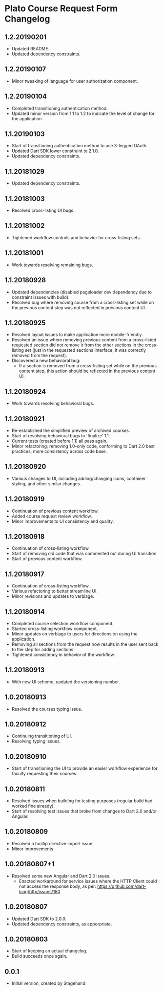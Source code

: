 # Plato Course Request Form Changelog

## 1.2.20190201
- Updated README.
- Updated dependency constraints.

## 1.2.20190107
- Minor tweaking of language for user authorization component.

## 1.2.20190104
- Completed transitioning authentication method.
- Updated minor version from 1.1 to 1.2 to indicate the level of change for the
application.

## 1.1.20190103
- Start of transitioning authentication method to use 3-legged OAuth.
- Updated Dart SDK lower constraint to 2.1.0.
- Updated dependency constraints.

## 1.1.20181029
- Updated dependency constraints.

## 1.1.20181003
- Resolved cross-listing UI bugs.

## 1.1.20181002
- Tightened workflow controls and behavior for cross-listing sets.

## 1.1.20181001
- Work towards resolving remaining bugs.

## 1.1.20180928
- Updated dependencies (disabled pageloader dev dependency due to constraint
issues with build).
- Resolved bug where removing course from a cross-listing set while on the
previous content step was not reflected in previous content UI.

## 1.1.20180925
- Resolved layout issues to make application more mobile-friendly.
- Resolved an issue where removing previous content from a cross-listed
requested section did not remove it from the other sections in the cross-listing
set (just in the requested sections interface; it was correctly removed from the
request).
- Discovered a new behavioral bug:
  - If a section is removed from a cross-listing set while on the previous
  content step, this action should be reflected in the previous content UI.

## 1.1.20180924
- Work towards resolving behavioral bugs.

## 1.1.20180921
- Re-established the simplified preview of archived courses.
- Start of resolving behavioral bugs to 'finalize' 1.1.
- Current tests (created before 1.1) all pass again.
- Minor refactoring; removing 1.0-only code, conforming to Dart 2.0 best
practices, more consistency across code base.

## 1.1.20180920
- Various changes to UI, including adding/changing icons, container styling,
and other similar changes.

## 1.1.20180919
- Continuation of previous content workflow.
- Added course request review workflow.
- Minor improvements to UI consistency and quality.

## 1.1.20180918
- Continuation of cross-listing workflow.
- Start of removing old code that was commented out during UI transition.
- Start of previous content workflow.

## 1.1.20180917
- Continuation of cross-listing workflow.
- Various refactoring to better streamline UI.
- Minor revisions and updates to verbiage.

## 1.1.20180914
- Completed course selection workflow component.
- Started cross-listing workflow component.
- Minor updates on verbiage to users for directions on using the application.
- Removing all sections from the request now results in the user sent back to
the step for adding sections.
- Tightened consistency in behavior of the workflow.

## 1.1.20180913
- With new UI scheme, updated the versioning number.

## 1.0.20180913
- Resolved the courses typing issue.

## 1.0.20180912
- Continuing transitioning of UI.
- Resolving typing issues.

## 1.0.20180910
- Start of transitioning the UI to provide an easier workflow experience for
faculty requesting their courses.

## 1.0.20180811
- Resolved issues when building for testing purposes (regular build had worked
fine already).
- Start of resolving test issues that broke from changes to Dart 2.0 and/or
Angular.

## 1.0.20180809
- Resolved a tooltip directive import issue.
- Minor improvements.

## 1.0.20180807+1
- Resolved some new Angular and Dart 2.0 issues.
  - Enacted workaround for service issues where the HTTP Client could not access
  the response body, as per: https://github.com/dart-lang/http/issues/180. 

## 1.0.20180807
- Updated Dart SDK to 2.0.0.
- Updated dependency constraints, as apporpriate.

## 1.0.20180803
- Start of keeping an actual changelog.
- Build succeeds once again.

## 0.0.1
- Initial version, created by Stagehand
